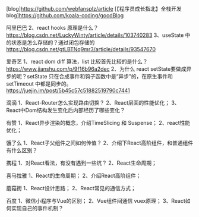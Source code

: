 [blog]https://github.com/webfansplz/article
[【程序员成长指北】全栈开发blog]https://github.com/koala-coding/goodBlog

阿里巴巴
2、react hooks 原理是什么？
https://blog.csdn.net/LuckyWinty/article/details/103740283
3、useState 中的状态是怎么存储的？通过闭包存储的
https://blog.csdn.net/gtLBTNq9mr3/article/details/93547670
 
爱奇艺
1、react dom diff 算法，list 比较首先比较的是什么？
https://www.jianshu.com/p/9f16b96a2dec
2、为什么 react setState要做成异步的呢？setState 只在合成事件和钩子函数中是“异步”的，在原生事件和 setTimeout 中都是同步的。
https://juejin.im/post/5b45c57c51882519790c7441
 
滴滴
1、React-Router怎么实现路由切换？
2、React层面的性能优化；
3、React中Dom结构发生变化后内部经历了哪些变化？
 
有赞
1、React异步渲染的概念，介绍TimeSlicing 和 Suspense；
2、react性能优化；
 
饿了么
1、React子父组件之间如何传值？
2、介绍下React高阶组件，和普通组件有什么区别？
 
携程
1、对React看法，有没有遇到一些坑？
2、React生命周期；
 
喜马拉雅
1、React的生命周期；
2、介绍React高阶组件；

蘑菇街
1、React设计思路；
2、React常见的通信方式；

百度
1、微信小程序与Vue的区别；
2、Vue组件间通信 vuex原理；
3、React如何实现自己的事件机制？